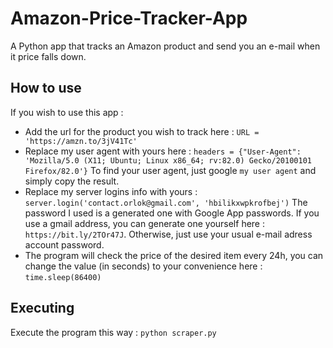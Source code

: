 # Amazon-Price-Tracker-App

A Python app that tracks an Amazon product and send you an e-mail when it price falls down.

## How to use

If you wish to use this app :
- Add the url for the product you wish to track here : `URL = 'https://amzn.to/3jV41Tc'`
- Replace my user agent with yours here : `headers = {"User-Agent": 'Mozilla/5.0 (X11; Ubuntu; Linux x86_64; rv:82.0) Gecko/20100101 Firefox/82.0'}`
  To find your user agent, just google `my user agent` and simply copy the result.
- Replace my server logins info with yours : `server.login('contact.orlok@gmail.com', 'hbilikxwpkrofbej')`
  The password I used is a generated one with Google App passwords. If you use a gmail address, you can generate one yourself here : `https://bit.ly/2TOr47J`. Otherwise, just use your usual e-mail adress account password.
- The program will check the price of the desired item every 24h, you can change the value (in seconds) to your convenience here : `time.sleep(86400)`

## Executing

Execute the program this way : `python scraper.py`
